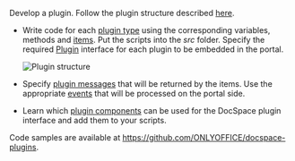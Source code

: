 Develop a plugin. Follow the plugin structure described [here](/docspace/pluginssdk/structure).

* Write code for each [plugin type](/docspace/pluginssdk/codingplugin/plugintypes) using the corresponding variables, methods and [items](/docspace/pluginssdk/codingplugin/pluginitems). Put the scripts into the *src* folder. Specify the required [Plugin](/docspace/pluginssdk/codingplugin/plugintypes/plugin) interface for each plugin to be embedded in the portal.

  ![Plugin structure](/assets/images/docspace/plugin-structure.png)

* Specify [plugin messages](/docspace/pluginssdk/codingplugin/pluginmessage) that will be returned by the items. Use the appropriate [events](/docspace/pluginssdk/codingplugin/events) that will be processed on the portal side.

* Learn which [plugin components](/docspace/pluginssdk/codingplugin/plugincomponents) can be used for the DocSpace plugin interface and add them to your scripts.

Code samples are available at <https://github.com/ONLYOFFICE/docspace-plugins>.
